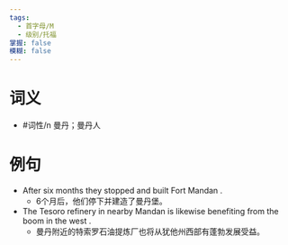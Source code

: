 ```yaml
---
tags:
  - 首字母/M
  - 级别/托福
掌握: false
模糊: false
---
```

# 词义
- #词性/n  曼丹；曼丹人
# 例句
- After six months they stopped and built Fort Mandan .
	- 6个月后，他们停下并建造了曼丹堡。
- The Tesoro refinery in nearby Mandan is likewise benefiting from the boom in the west .
	- 曼丹附近的特索罗石油提炼厂也将从犹他州西部有蓬勃发展受益。
